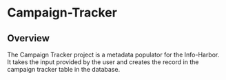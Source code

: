 # Campaign-Tracker

## Overview
The Campaign Tracker project is a metadata populator for the Info-Harbor. It takes the input provided by the user and creates the record in the campaign tracker table in the database.
